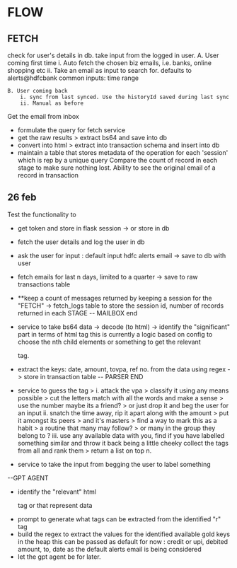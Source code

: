 # FLOW


## FETCH
check for user's details in db.
take input from the logged in user.
    A. User coming first time
        i. Auto fetch the chosen biz emails, i.e. banks, online shopping etc
        ii. Take an email as input to search for. defaults to alerts@hdfcbank
    common inputs: time range

    B. User coming back 
        i. sync from last synced. Use the historyId saved during last sync
        ii. Manual as before

Get the email from inbox 
- formulate the query for fetch service
- get the raw results > extract bs64 and save into db
- convert into html > extract into transaction schema and insert into db
- maintain a table that stores metadata of the operation for each 'session' which is rep by a unique query
    Compare the count of record in each stage to make sure nothing lost.
    Ability to see the original email of a record in transaction


## 26 feb
Test the functionality to
- get token and store in flask session -> or store in db
- fetch the user details and log the user in db
- ask the user for input : default input hdfc alerts email -> save to db with user
- fetch emails for last n days, limited to a quarter -> save to raw transactions table
- **keep a count of messages returned by keeping a session for the "FETCH" -> fetch_logs table to store the session id, number of records returned in each STAGE
-- MAILBOX end
- service to take bs64 data -> decode (to html) -> identify the "significant" part in terms of html tag
    this is currently a logic based on config to choose the nth child elements or something to get the relevant <p> tag.

- extract the keys: date, amount, tovpa, ref no. from the data using regex -> store in transaction table
-- PARSER END
- service to guess the tag > 
    i. attack the vpa > classify it using any means possible > cut the letters match with all the words and make a sense > use the number maybe its a friend? > or just drop it and beg the user for an input
    ii. snatch the time away, rip it apart along with the amount > put it amongst its peers > and it's masters > find a way to mark this as a habit > a routine that many may follow? > or many in the group they belong to ?
    iii. use any available data with you, find if you have labelled something similar and throw it back being a little cheeky
collect the tags from all and rank them > return a list on top n.
- service to take the input from begging the user to label something

--GPT AGENT
- identify the "relevant" html <p> tag or <tables> that represent data
- prompt to generate what tags can be extracted from the identified "r" tag
- build the regex to extract the values for the identified available gold keys in the heap 
    this can be passed as default for now : credit or upi, debited amount, to, date 
    as the default alerts email is being considered
- let the gpt agent be for later.



